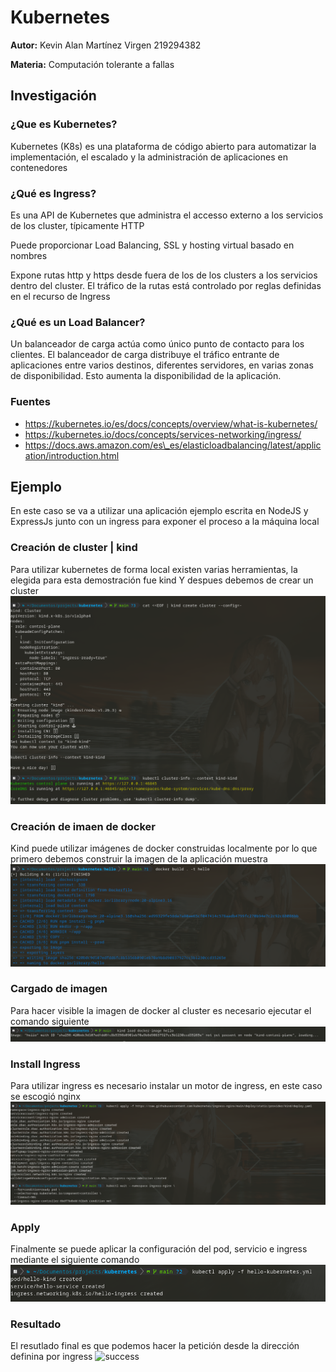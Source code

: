 # Kubernetes

__Autor:__ Kevin Alan Martínez Virgen 219294382

__Materia:__ Computación tolerante a fallas


## Investigación

### ¿Que es Kubernetes?
Kubernetes (K8s) es una plataforma de código abierto para automatizar la 
implementación, el escalado y la administración de aplicaciones en contenedores

### ¿Qué es Ingress?
Es una API de Kubernetes que administra el accesso externo a los servicios de
los cluster, típicamente HTTP

Puede proporcionar Load Balancing, SSL y hosting virtual basado en nombres

Expone rutas http y https desde fuera de los de los clusters a los servicios 
dentro del cluster. El tráfico de la rutas está controlado por reglas definidas
en el recurso de Ingress

### ¿Qué es un Load Balancer?
Un balanceador de carga actúa como único punto de contacto para los clientes. 
El balanceador de carga distribuye el tráfico entrante de aplicaciones entre 
varios destinos, diferentes servidores, en varias zonas de disponibilidad. 
Esto aumenta la disponibilidad de la aplicación.


### Fuentes
- https://kubernetes.io/es/docs/concepts/overview/what-is-kubernetes/
- https://kubernetes.io/docs/concepts/services-networking/ingress/
- https://docs.aws.amazon.com/es\_es/elasticloadbalancing/latest/application/introduction.html

## Ejemplo
En este caso se va a utilizar una aplicación ejemplo escrita en NodeJS y ExpressJs
junto con un ingress para exponer el proceso a la máquina local

### Creación de cluster | kind
Para utilizar kubernetes de forma local existen varias herramientas, la elegida
para esta demostración fue kind
Y despues debemos de crear un cluster
![install kubernetes](https://raw.githubusercontent.com/Fairbrook/kubernetes/main/imgs/create-cluster.png)

### Creación de imaen de docker
Kind puede utilizar imágenes de docker construidas localmente por lo que primero
debemos construir la imagen de la aplicación muestra
![docker image](https://raw.githubusercontent.com/Fairbrook/kubernetes/main/imgs/docker-build.png)

### Cargado de imagen
Para hacer visible la imagen de docker al cluster es necesario ejecutar el comando
siguiente
![load docker image](https://raw.githubusercontent.com/Fairbrook/kubernetes/main/imgs/load-image.png)

### Install Ingress
Para utilizar ingress es necesario instalar un motor de ingress, en este caso
se escogió nginx
![nginx install](https://raw.githubusercontent.com/Fairbrook/kubernetes/main/imgs/install-ingress-nginx.png)

### Apply
Finalmente se puede aplicar la configuración del pod, servicio e ingress mediante
el siguiente comando
![apply](https://raw.githubusercontent.com/Fairbrook/kubernetes/main/imgs/apply.png)

### Resultado
El resutlado final es que podemos hacer la petición desde la dirección definina
por ingress
![success](https://raw.githubusercontent.com/Fairbrook/kubernetes/main/imgs/success.png)
